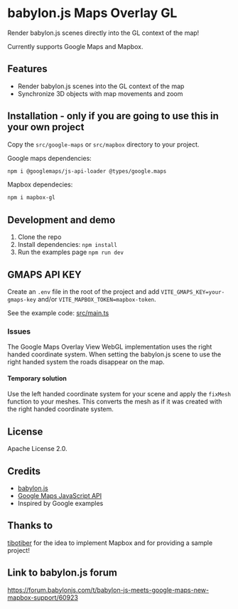 # babylon.js Maps Overlay GL

Render babylon.js scenes directly into the GL context of the map!

Currently supports Google Maps and Mapbox.

## Features

- Render babylon.js scenes into the GL context of the map
- Synchronize 3D objects with map movements and zoom

## Installation - only if you are going to use this in your own project

Copy the `src/google-maps` or `src/mapbox` directory to your project.

Google maps dependencies:

```bash
npm i @googlemaps/js-api-loader @types/google.maps
```

Mapbox dependecies:

```bash
npm i mapbox-gl
```

## Development and demo

1. Clone the repo
2. Install dependencies: `npm install`
3. Run the examples page `npm run dev`

## GMAPS API KEY

Create an `.env` file in the root of the project and add `VITE_GMAPS_KEY=your-gmaps-key` and/or `VITE_MAPBOX_TOKEN=mapbox-token`.

See the example code: [src/main.ts](src/examples)

### Issues

The Google Maps Overlay View WebGL implementation uses the right handed coordinate system. When setting the babylon.js scene to use the right handed system the roads disappear on the map.

#### Temporary solution

Use the left handed coordinate system for your scene and apply the `fixMesh` function to your meshes. This converts the mesh as if it was created with the right handed coordinate system.

## License

Apache License 2.0.

## Credits

- [babylon.js](https://www.babylonjs.com/)
- [Google Maps JavaScript API](https://developers.google.com/maps/documentation/javascript/overview)
- Inspired by Google examples

## Thanks to

[tibotiber](https://github.com/tibotiber) for the idea to implement Mapbox and for providing a sample project!

## Link to babylon.js forum

<https://forum.babylonjs.com/t/babylon-js-meets-google-maps-new-mapbox-support/60923>

